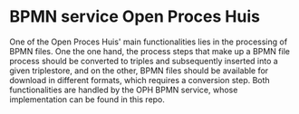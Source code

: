 # BPMN service Open Proces Huis

One of the Open Proces Huis' main functionalities lies in the processing of BPMN files. One the one hand, the process steps that make up a BPMN file process should be converted to triples and subsequently inserted into a given triplestore, and on the other, BPMN files should be available for download in different formats, which requires a conversion step. Both functionalities are handled by the OPH BPMN service, whose implementation can be found in this repo.
